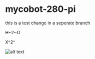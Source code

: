 # mycobot-280-pi
this is a test change in a seperate branch 

H~2~O 

X^2^

![alt text](dhdiagram.jpg)

